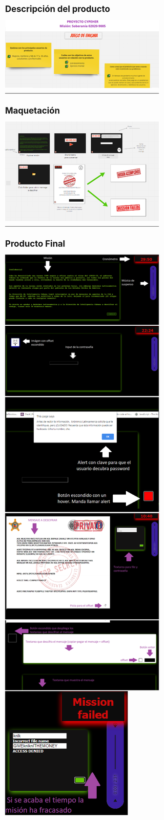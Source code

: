 # Descripción del producto
![](cipherma.png)

***


# Maquetación

![](ciphermaok.png)

***

# Producto Final

![](dis1.png)
![](dis2.png)
![](dis3.png)
![](dis4.png)
![](dis5.png)
![](dis6.png)

